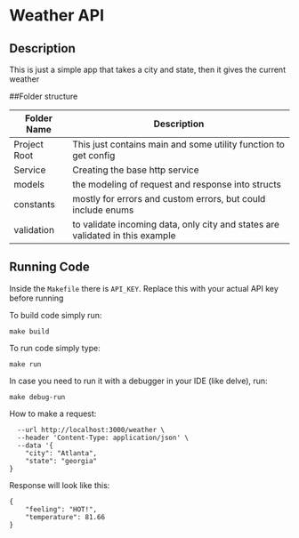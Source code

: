 # Weather API

## Description

This is just a simple app that takes a city and state, then it gives the current weather

##Folder structure

| Folder Name  | Description                                                     |
|--------------|-----------------------------------------------------------------|
| Project Root | This just contains main and some utility function to get config 
| Service      | Creating the base http service                                  |
|models        | the modeling of request and response into structs|
| constants    | mostly for errors and custom errors, but could include enums
|validation    | to validate incoming data, only city and states are validated in this example


## Running Code
Inside the `Makefile` there is `API_KEY`.  Replace this with your actual API key before running


To build code simply run:

```make build```

To run code simply type:

```make run```

In case you need to run it with a debugger in your IDE (like delve), run:

```make debug-run```


How to make a request:

```curl --request POST \
  --url http://localhost:3000/weather \
  --header 'Content-Type: application/json' \
  --data '{
	"city": "Atlanta",
	"state": "georgia"
}
```


Response will look like this:

```
{
	"feeling": "HOT!",
	"temperature": 81.66
}
```

